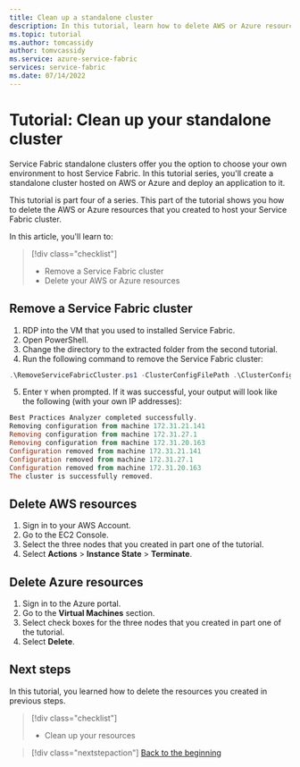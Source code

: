 ```yaml
---
title: Clean up a standalone cluster
description: In this tutorial, learn how to delete AWS or Azure resources for your standalone Service Fabric cluster.
ms.topic: tutorial
ms.author: tomcassidy
author: tomvcassidy
ms.service: azure-service-fabric
services: service-fabric
ms.date: 07/14/2022
---
```


# Tutorial: Clean up your standalone cluster

Service Fabric standalone clusters offer you the option to choose your own environment to host Service Fabric. In this tutorial series, you'll create a standalone cluster hosted on AWS or Azure and deploy an application to it.

This tutorial is part four of a series. This part of the tutorial shows you how to delete the AWS or Azure resources that you created to host your Service Fabric cluster.

In this article, you'll learn to:

> [!div class="checklist"]
> * Remove a Service Fabric cluster
> * Delete your AWS or Azure resources

## Remove a Service Fabric cluster

1. RDP into the VM that you used to installed Service Fabric.
2. Open PowerShell.
3. Change the directory to the extracted folder from the second tutorial.
4. Run the following command to remove the Service Fabric cluster:

  ```powershell
  .\RemoveServiceFabricCluster.ps1 -ClusterConfigFilePath .\ClusterConfig.Unsecure.MultiMachine.json
  ```

5. Enter `Y` when prompted. If it was successful, your output will look like the following (with your own IP addresses):

  ```powershell
  Best Practices Analyzer completed successfully.
  Removing configuration from machine 172.31.21.141
  Removing configuration from machine 172.31.27.1
  Removing configuration from machine 172.31.20.163
  Configuration removed from machine 172.31.21.141
  Configuration removed from machine 172.31.27.1
  Configuration removed from machine 172.31.20.163
  The cluster is successfully removed.
  ```

## Delete AWS resources

1. Sign in to your AWS Account.
2. Go to the EC2 Console.
3. Select the three nodes that you created in part one of the tutorial.
4. Select **Actions** > **Instance State** > **Terminate**.

## Delete Azure resources

1. Sign in to the Azure portal.
2. Go to the **Virtual Machines** section.
3. Select check boxes for the three nodes that you created in part one of the tutorial.
4. Select **Delete**.

## Next steps

In this tutorial, you learned how to delete the resources you created in previous steps.

> [!div class="checklist"]
> * Clean up your resources

> [!div class="nextstepaction"]
> [Back to the beginning](service-fabric-tutorial-standalone-create-infrastructure.md)
